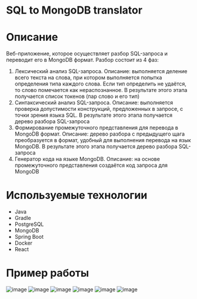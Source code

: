 # SQL to MongoDB translator

# Описание

Веб-приложение, которое осуществляет разбор SQL-запроса и переводит его в MongoDB формат.
Разбор состоит из 4 фаз:
1. Лексический анализ SQL-запроса.
   Описание: выполняется деление всего текста на слова, при котором выполняется попытка определения типа каждого слова.
   Если тип определить не удаётся, то слово помечается как нераспознанное.
   В результате этого этапа получается список токенов (пар слово и его тип)
2. Синтаксический анализ SQL-запроса.
   Описание: выполняется проверка допустимости конструкций, предложенных в запросе, с точки зрения языка SQL.
   В результате этого этапа получается дерево разбора SQL-запроса
4. Формирование промежуточного представления для перевода в MongoDB формат.
   Описание: дерево разбора с предыдущего щага преобразуется в формат, удобный для выполнения перевода на язык MongoDB.
   В результате этого этапа получается дерево разбора SQL-запроса
5. Генератор кода на языке MongoDB.
   Описание: на основе промежуточного представления создаётся код запроса для MongoDB

# Используемые технологии
* Java
* Gradle
* PostgreSQL
* MongoDB
* Spring Boot
* Docker
* React

# Пример работы
![image](https://github.com/user-attachments/assets/d59414ff-c719-4b52-a2cc-ee1834d3eb7e)
![image](https://github.com/user-attachments/assets/424d472e-6617-4e13-a833-bf36ca859360)
![image](https://github.com/user-attachments/assets/ca96676b-7a9a-45e2-a481-7445d3547c02)
![image](https://github.com/user-attachments/assets/f73b8714-1371-4fcf-8b4f-36ee19bb72d9)
![image](https://github.com/user-attachments/assets/796c0732-a3dd-4b14-9a15-814cf331058c)
![image](https://github.com/user-attachments/assets/9a998793-cf11-45e7-b03b-ccd9051f38f6)

